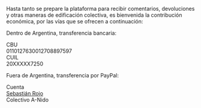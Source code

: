 <link rel="stylesheet" href="/static/blog/css/contribuir.css">


Hasta tanto se prepare la plataforma para recibir comentarios, devoluciones y otras maneras de edificación colectiva, es bienvenida la contribución económica, por las vías que se ofrecen a continuación:

Dentro de Argentina, transferencia bancaria:

<div class="datos">
    <div><div class="label">CBU</div><div class="dato">0110127630012708897597</div></div>
    <div><div class="label">CUIL</div><div class="dato">20XXXXX7250</div></div>
</div>

Fuera de Argentina, transferencia por PayPal:

<div class="datos">
    <div class="label">Cuenta</div><div class="dato"><a href="https://paypal.me/bastianrojo">Sebastián Rojo</a></div>
</div>

<div class="firma-final">Colectivo A-Nido</div>